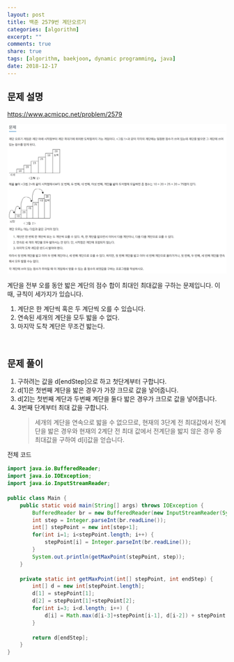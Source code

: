 ```yaml
---
layout: post
title: 백준 2579번 계단오르기
categories: [algorithm]
excerpt: ""
comments: true
share: true
tags: [algorithm, baekjoon, dynamic programming, java]
date: 2018-12-17
---
```


## 문제 설명
https://www.acmicpc.net/problem/2579

![No Image](/assets/20181217/climbingStairs.png)

계단을 전부 오를 동안 밟은 계단의 점수 합이 최대인 최대값을 구하는 문제입니다.
이때, 규칙이 세가지가 있습니다.
1. 계단은 한 계단씩 혹은 두 계단씩 오를 수 있습니다.
2. 연속된 세개의 계단을 모두 밟을 수 없다.
3. 마지막 도착 계단은 무조건 밟는다.

<br>

## 문제 풀이
1. 구하려는 값을 d[endStep]으로 하고 첫단계부터 구합니다.
2. d[1]은 첫번째 계단을 밟은 경우가 가장 크므로 값을 넣어줍니다.
3. d[2]는 첫번째 계단과 두번째 계단을 둘다 밟은 경우가 크므로 값을 넣어줍니다.
4. 3번째 단계부터 최대 값을 구합니다.
   >세개의 계단을 연속으로 밟을 수 없으므로,
   현재의 3단계 전 최대값에서 전계단을 밟은 경우와 현재의 2계단 전 최대 값에서 전계단을 밟지 않은 경우 중 최대값을 구하여 d[i]값을 얻습니다.


전체 코드
~~~java
import java.io.BufferedReader;
import java.io.IOException;
import java.io.InputStreamReader;

public class Main {
    public static void main(String[] args) throws IOException {
        BufferedReader br = new BufferedReader(new InputStreamReader(System.in));
        int step = Integer.parseInt(br.readLine());
        int[] stepPoint = new int[step+1];
        for(int i=1; i<stepPoint.length; i++) {
            stepPoint[i] = Integer.parseInt(br.readLine());
        }
        System.out.println(getMaxPoint(stepPoint, step));
    }

    private static int getMaxPoint(int[] stepPoint, int endStep) {
        int[] d = new int[stepPoint.length];
        d[1] = stepPoint[1];
        d[2] = stepPoint[1]+stepPoint[2];
        for(int i=3; i<d.length; i++) {
            d[i] = Math.max(d[i-3]+stepPoint[i-1], d[i-2]) + stepPoint[i];
        }

        return d[endStep];
    }
}

~~~
